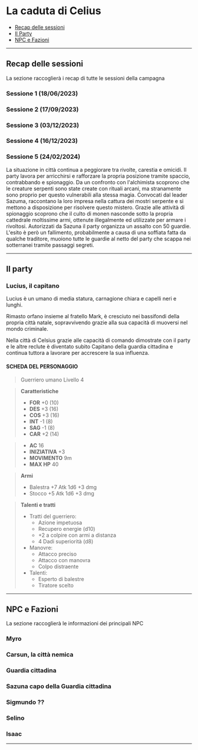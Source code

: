 # La caduta di Celius

- [Recap delle sessioni](Recap.md)
- [Il Party](Party.md)
- [NPC e Fazioni](NPC.md)

---

## Recap delle sessioni

La sezione raccoglierà i recap di tutte le sessioni della campagna

### Sessione 1 (18/06/2023)

### Sessione 2 (17/09/2023)

### Sessione 3 (03/12/2023)

### Sessione 4 (16/12/2023)

### Sessione 5 (24/02/2024)

La situazione in città continua a peggiorare tra rivolte, carestia e omicidi.
Il party lavora per arricchirsi e rafforzare la propria posizione tramite spaccio, contrabbando e spionaggio.
Da un confronto con l'alchimista scoprono che le creature serpenti sono state create con rituali arcani, ma stranamente sono proprio per questo vulnerabili alla stessa magia.
Convocati dal leader Sazuma, raccontano la loro impresa nella cattura dei mostri serpente e si mettono a disposizione per risolvere questo mistero.
Grazie alle attività di spionaggio scoprono che il culto di monen nasconde sotto la propria cattedrale moltissime armi, ottenute illegalmente ed utilizzate per armare i rivoltosi.
Autorizzati da Sazuna il party organizza un assalto con 50 guardie. L'esito è però un fallimento, probabilmente a causa di una soffiata fatta da qualche traditore, muoiono tutte le guardie al netto del party che scappa nei sotterranei tramite passaggi segreti.

---

## Il party

### Lucius, il capitano

Lucius è un umano di media statura, carnagione chiara e capelli neri e lunghi.

Rimasto orfano insieme al fratello Mark, è cresciuto nei bassifondi della propria città natale, sopravvivendo grazie alla sua capacità di muoversi nel mondo criminale.

Nella città di Celsius grazie alle capacità di comando dimostrate con il party e le altre reclute è diventato subito Capitano della guardia cittadina e continua tuttora a lavorare per accrescere la sua influenza.



#### SCHEDA DEL PERSONAGGIO
> Guerriero umano
> Livello 4

> **Caratteristiche**
> - **FOR** +0 (10)
> - **DES** +3 (16)
> - **COS** +3 (16)
> - **INT** -1 (8)
> - **SAG** -1 (8)
> - **CAR** +2 (14)

> - **AC** 16
> - **INIZIATIVA** +3
> - **MOVIMENTO** 9m
> - **MAX HP** 40

> **Armi**
> - Balestra +7 Atk 1d6 +3 dmg
> - Stocco +5 Atk 1d6 +3 dmg

> **Talenti e tratti**
> - Tratti del guerriero:
>   - Azione impetuosa
>   - Recupero energie (d10)
>   - +2 a colpire con armi a distanza
>   - 4 Dadi superiorità (d8)
> - Manovre:
>   - Attacco preciso
>   - Attacco con manovra
>   - Colpo distraente
> - Talenti:
>   - Esperto di balestre
>   - Tiratore scelto
---

## NPC e Fazioni

La sezione raccoglierà le informazioni dei principali NPC

### Myro

### Carsun, la città nemica

### Guardia cittadina 

### Sazuna capo della Guardia cittadina

### Sigmundo ??

### Selino

### Isaac


---

